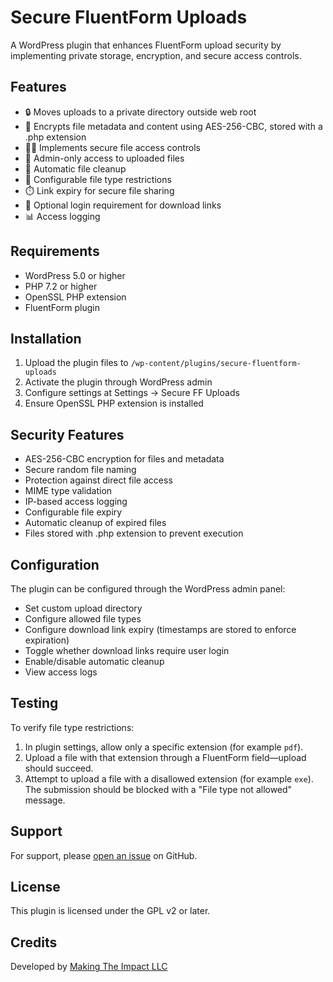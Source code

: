 # Secure FluentForm Uploads

A WordPress plugin that enhances FluentForm upload security by implementing private storage, encryption, and secure access controls.

## Features

- 🔒 Moves uploads to a private directory outside web root
- 🔐 Encrypts file metadata and content using AES-256-CBC, stored with a .php extension
- 👮‍♂️ Implements secure file access controls
- 👤 Admin-only access to uploaded files
- 🧹 Automatic file cleanup
- 📝 Configurable file type restrictions
- ⏱️ Link expiry for secure file sharing
- 🔗 Optional login requirement for download links
- 📊 Access logging

## Requirements

- WordPress 5.0 or higher
- PHP 7.2 or higher
- OpenSSL PHP extension
- FluentForm plugin

## Installation

1. Upload the plugin files to `/wp-content/plugins/secure-fluentform-uploads`
2. Activate the plugin through WordPress admin
3. Configure settings at Settings → Secure FF Uploads
4. Ensure OpenSSL PHP extension is installed

## Security Features

- AES-256-CBC encryption for files and metadata
- Secure random file naming
- Protection against direct file access
- MIME type validation
- IP-based access logging
- Configurable file expiry
- Automatic cleanup of expired files
- Files stored with .php extension to prevent execution

## Configuration

The plugin can be configured through the WordPress admin panel:

- Set custom upload directory
- Configure allowed file types
- Configure download link expiry (timestamps are stored to enforce expiration)
- Toggle whether download links require user login
- Enable/disable automatic cleanup
- View access logs

## Testing

To verify file type restrictions:

1. In plugin settings, allow only a specific extension (for example `pdf`).
2. Upload a file with that extension through a FluentForm field—upload should succeed.
3. Attempt to upload a file with a disallowed extension (for example `exe`).
   The submission should be blocked with a "File type not allowed" message.

## Support

For support, please [open an issue](https://github.com/makingtheimpact/secure-fluentform-uploads/issues) on GitHub.

## License

This plugin is licensed under the GPL v2 or later.

## Credits

Developed by [Making The Impact LLC](https://makingtheimpact.com) 